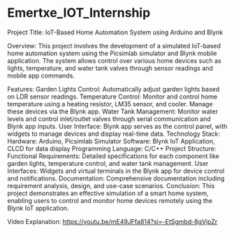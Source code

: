 # Emertxe_IOT_Internship
Project Title: IoT-Based Home Automation System using Arduino and Blynk

Overview:
This project involves the development of a simulated IoT-based home automation system using the Picsimlab simulator and Blynk mobile application. The system allows control over various home devices such as lights, temperature, and water tank valves through sensor readings and mobile app commands.

Features:
Garden Lights Control: Automatically adjust garden lights based on LDR sensor readings.
Temperature Control: Monitor and control home temperature using a heating resistor, LM35 sensor, and cooler. Manage these devices via the Blynk app.
Water Tank Management: Monitor water levels and control inlet/outlet valves through serial communication and Blynk app inputs.
User Interface: Blynk app serves as the control panel, with widgets to manage devices and display real-time data.
Technology Stack:
Hardware: Arduino, Picsimlab Simulator
Software: Blynk IoT Application, CLCD for data display
Programming Language: C/C++
Project Structure:
Functional Requirements: Detailed specifications for each component like garden lights, temperature control, and water tank management.
User Interfaces: Widgets and virtual terminals in the Blynk app for device control and notifications.
Documentation: Comprehensive documentation including requirement analysis, design, and use-case scenarios.
Conclusion:
This project demonstrates an effective simulation of a smart home system, enabling users to control and monitor home devices remotely using the Blynk IoT application.

Video Explanation: https://youtu.be/mE49JFfa814?si=-EtSgmbd-8gVjpZr
